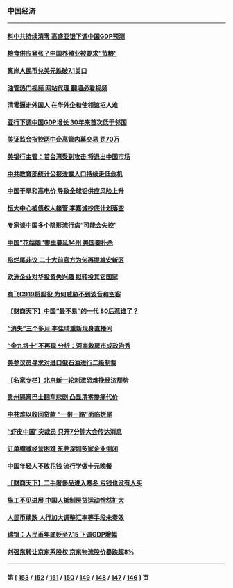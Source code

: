 ### 中国经济
---
#### [料中共持续清零 高盛亚银下调中国GDP预测](../../pages/ncid283/n13830304.md?09222045) 
#### [粮食供应紧张？中国养殖业被要求“节粮”](../../pages/ncid283/n13830088.md?09222045) 
#### [离岸人民币兑美元跌破7.1关口](../../pages/ncid283/n13830040.md?09222045) 
#### [油管热门视频 网站代理 翻墙必看视频](http://209.222.30.114:81/youtube.html?09222045)
#### [清零逼走外国人 在华外企和使领馆招人难](../../pages/ncid283/n13829979.md?09222045) 
#### [亚行下调中国GDP增长 30年来首次低于邻国](../../pages/ncid283/n13825101.md?09222045) 
#### [美证监会指控两中企高管内幕交易 罚70万](../../pages/ncid283/n13829866.md?09222045) 
#### [美银行主管：若台湾受到攻击 将退出中国市场](../../pages/ncid283/n13829852.md?09222045) 
#### [中共教育部统计公报泄露人口持续走低危机](../../pages/ncid283/n13829463.md?09222045) 
#### [中国干旱和高电价 导致全球铝供应风险上升](../../pages/ncid283/n13829477.md?09222045) 
#### [恒大中心被债权人接管 李嘉诚抄底计划落空](../../pages/ncid283/n13829503.md?09222045) 
#### [专家谈中国多个隐形流行病“可能会失控”](../../pages/ncid283/n13829808.md?09222045) 
#### [中国“花姑娘”害虫蔓延14州 美国要扑杀](../../pages/ncid283/n13829751.md?09222045) 
#### [陷烂尾非议 二十大前官方为何再提雄安新区](../../pages/ncid283/n13829586.md?09222045) 
#### [欧洲企业对华投资失兴趣 拟转投其它国家](../../pages/ncid283/n13829495.md?09222045) 
#### [商飞C919将服役 为何威胁不到波音和空客](../../pages/ncid283/n13829235.md?09222045) 
#### [【财商天下】中国“最不易”的一代 80后惹谁了？](../../pages/ncid283/n13829078.md?09222045) 
#### [“消失”三个多月 李佳琦重新现身直播间](../../pages/ncid283/n13829168.md?09222045) 
#### [“金九银十”不再现 分析：河南救房市成政治秀](../../pages/ncid283/n13828881.md?09222045) 
#### [美参议员寻求对进口俄石油进行二级制裁](../../pages/ncid283/n13829145.md?09222045) 
#### [【名家专栏】北京新一轮刺激恐难挽经济颓势](../../pages/ncid283/n13828954.md?09222045) 
#### [贵州隔离巴士翻车悲剧 凸显清零惨痛代价](../../pages/ncid283/n13828970.md?09222045) 
#### [中共难以收回贷款 “一带一路”面临烂尾](../../pages/ncid283/n13829057.md?09222045) 
#### [“虾皮中国”突裁员 只开7分钟大会传达消息](../../pages/ncid283/n13828896.md?09222045) 
#### [订单缩减经营困难 东莞深圳多家企业倒闭](../../pages/ncid283/n13828837.md?09222045) 
#### [中国年轻人不敢花钱 流行学做十元晚餐](../../pages/ncid283/n13828430.md?09222045) 
#### [【财商天下】二手奢侈品进入寒冬 亏钱也没有人买](../../pages/ncid283/n13828509.md?09222045) 
#### [施工不见进展 中国人抵制房贷运动悄然扩大](../../pages/ncid283/n13828435.md?09222045) 
#### [人民币续跌 人行加大调整汇率等手段未奏效](../../pages/ncid283/n13828464.md?09222045) 
#### [瑞银：人民币年底贬至7.15 下调GDP增幅](../../pages/ncid283/n13828517.md?09222045) 
#### [刘强东转让京东系股权 京东物流股价暴跌超8%](../../pages/ncid283/n13828425.md?09222045) 

---
#### 第 [ [153](./153.md?09222045) / [152](./152.md?09222045) / [151](./151.md?09222045) / [150](./150.md?09222045) / [149](./149.md?09222045) / [148](./148.md?09222045) / [147](./147.md?09222045) / [146](./146.md?09222045) ] 页
